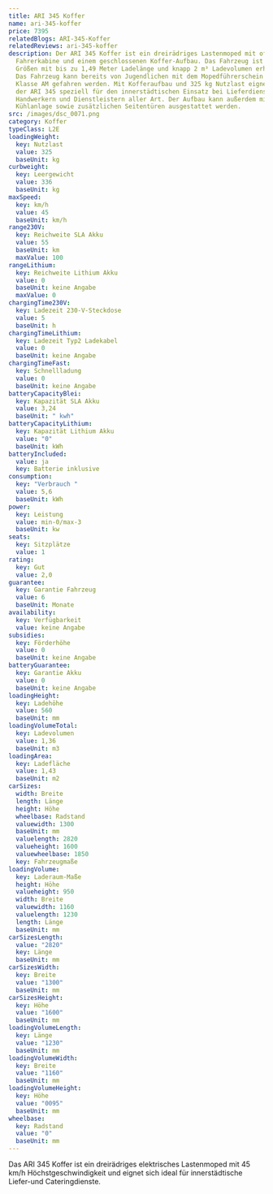 ```yaml
---
title: ARI 345 Koffer
name: ari-345-koffer
price: 7395
relatedBlogs: ARI-345-Koffer
relatedReviews: ari-345-koffer
description: Der ARI 345 Koffer ist ein dreirädriges Lastenmoped mit offener
  Fahrerkabine und einem geschlossenen Koffer-Aufbau. Das Fahrzeug ist in drei
  Größen mit bis zu 1,49 Meter Ladelänge und knapp 2 m³ Ladevolumen erhältlich.
  Das Fahrzeug kann bereits von Jugendlichen mit dem Mopedführerschein der
  Klasse AM gefahren werden. Mit Kofferaufbau und 325 kg Nutzlast eignet sich
  der ARI 345 speziell für den innerstädtischen Einsatz bei Lieferdiensten,
  Handwerkern und Dienstleistern aller Art. Der Aufbau kann außerdem mit einer
  Kühlanlage sowie zusätzlichen Seitentüren ausgestattet werden.
src: /images/dsc_0071.png
category: Koffer
typeClass: L2E
loadingWeight:
  key: Nutzlast
  value: 325
  baseUnit: kg
curbweight:
  key: Leergewicht
  value: 336
  baseUnit: kg
maxSpeed:
  key: km/h
  value: 45
  baseUnit: km/h
range230V:
  key: Reichweite SLA Akku
  value: 55
  baseUnit: km
  maxValue: 100
rangeLithium:
  key: Reichweite Lithium Akku
  value: 0
  baseUnit: keine Angabe
  maxValue: 0
chargingTime230V:
  key: Ladezeit 230-V-Steckdose
  value: 5
  baseUnit: h
chargingTimeLithium:
  key: Ladezeit Typ2 Ladekabel
  value: 0
  baseUnit: keine Angabe
chargingTimeFast:
  key: Schnellladung
  value: 0
  baseUnit: keine Angabe
batteryCapacityBlei:
  key: Kapazität SLA Akku
  value: 3,24
  baseUnit: " kwh"
batteryCapacityLithium:
  key: Kapazität Lithium Akku
  value: "0"
  baseUnit: kWh
batteryIncluded:
  value: ja
  key: Batterie inklusive
consumption:
  key: "Verbrauch "
  value: 5,6
  baseUnit: kWh
power:
  key: Leistung
  value: min-0/max-3
  baseUnit: kw
seats:
  key: Sitzplätze
  value: 1
rating:
  key: Gut
  value: 2,0
guarantee:
  key: Garantie Fahrzeug
  value: 6
  baseUnit: Monate
availability:
  key: Verfügbarkeit
  value: keine Angabe
subsidies:
  key: Förderhöhe
  value: 0
  baseUnit: keine Angabe
batteryGuarantee:
  key: Garantie Akku
  value: 0
  baseUnit: keine Angabe
loadingHeight:
  key: Ladehöhe
  value: 560
  baseUnit: mm
loadingVolumeTotal:
  key: Ladevolumen
  value: 1,36
  baseUnit: m3
loadingArea:
  key: Ladefläche
  value: 1,43
  baseUnit: m2
carSizes:
  width: Breite
  length: Länge
  height: Höhe
  wheelbase: Radstand
  valuewidth: 1300
  baseUnit: mm
  valuelength: 2820
  valueheight: 1600
  valuewheelbase: 1850
  key: Fahrzeugmaße
loadingVolume:
  key: Laderaum-Maße
  height: Höhe
  valueheight: 950
  width: Breite
  valuewidth: 1160
  valuelength: 1230
  length: Länge
  baseUnit: mm
carSizesLength:
  value: "2820"
  key: Länge
  baseUnit: mm
carSizesWidth:
  key: Breite
  value: "1300"
  baseUnit: mm
carSizesHeight:
  key: Höhe
  value: "1600"
  baseUnit: mm
loadingVolumeLength:
  key: Länge
  value: "1230"
  baseUnit: mm
loadingVolumeWidth:
  key: Breite
  value: "1160"
  baseUnit: mm
loadingVolumeHeight:
  key: Höhe
  value: "0095"
  baseUnit: mm
wheelbase:
  key: Radstand
  value: "0"
  baseUnit: mm
---
```


Das ARI 345 Koffer ist ein dreirädriges elektrisches Lastenmoped mit 45 km/h Höchstgeschwindigkeit und eignet sich ideal für innerstädtische Liefer-und Cateringdienste.
